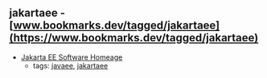 jakartaee - [www.bookmarks.dev/tagged/jakartaee](https://www.bookmarks.dev/tagged/jakartaee) 
---
* [Jakarta EE Software  Homeage](https://jakarta.ee/)
    * tags: [javaee](../tags/javaee.md), [jakartaee](../tags/jakartaee.md)
